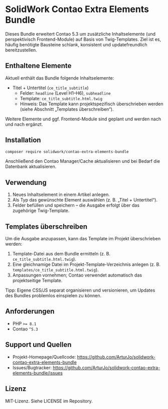 # SolidWork Contao Extra Elements Bundle

Dieses Bundle erweitert Contao 5.3 um zusätzliche Inhaltselemente (und perspektivisch Frontend-Module) auf Basis von Twig-Templates. Ziel ist es, häufig benötigte Bausteine schlank, konsistent und updatefreundlich bereitzustellen.

## Enthaltene Elemente
Aktuell enthält das Bundle folgende Inhaltselemente:

- Titel + Untertitel (`ce_title_subtitle`)
  - Felder: `headline` (Level H1–H6), `subheadline`
  - Template: `ce_title_subtitle.html.twig`
  - Hinweis: Das Template kann projektspezifisch überschrieben werden (siehe Abschnitt „Templates überschreiben“).

Weitere Elemente und ggf. Frontend-Module sind geplant und werden nach und nach ergänzt.

## Installation
```bash
composer require solidwork/contao-extra-elements-bundle
```
Anschließend den Contao Manager/Cache aktualisieren und bei Bedarf die Datenbank aktualisieren.

## Verwendung
1. Neues Inhaltselement in einem Artikel anlegen.
2. Als Typ das gewünschte Element auswählen (z. B. „Titel + Untertitel“).
3. Felder befüllen und speichern – die Ausgabe erfolgt über das zugehörige Twig-Template.

## Templates überschreiben
Um die Ausgabe anzupassen, kann das Template im Projekt überschrieben werden:

1. Template-Datei aus dem Bundle ermitteln (z. B. `ce_title_subtitle.html.twig`).
2. Eine gleichnamige Datei im Projekt-Template-Verzeichnis anlegen (z. B. `templates/ce_title_subtitle.html.twig`).
3. Anpassungen vornehmen; Contao verwendet automatisch das projektseitige Template.

Tipp: Eigene CSS/JS separat organisieren und versionieren, um Updates des Bundles problemlos einspielen zu können.

## Anforderungen
- PHP `>= 8.1`
- Contao `^5.3`

## Support und Quellen
- Projekt-Homepage/Quellcode: https://github.com/ArturJo/solidwork-contao-extra-elements-bundle
- Issues/Bugtracker: https://github.com/ArturJo/solidwork-contao-extra-elements-bundle/issues

## Lizenz
MIT-Lizenz. Siehe LICENSE im Repository.
